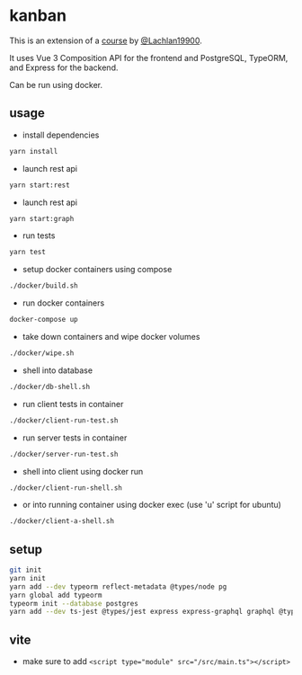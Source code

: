 # kanban

This is an extension of a [course](https://vuejs-course.com/courses) by [@Lachlan19900](https://twitter.com/Lachlan19900).

It uses Vue 3 Composition API for the frontend and PostgreSQL, TypeORM, and Express for the backend.

Can be run using docker.

## usage

- install dependencies

```bash
yarn install
```

- launch rest api

```bash
yarn start:rest
```

- launch rest api

```bash
yarn start:graph
```

- run tests

```bash
yarn test
```

- setup docker containers using compose

```bash
./docker/build.sh
```

- run docker containers

```bash
docker-compose up
```

- take down containers and wipe docker volumes

```bash
./docker/wipe.sh
```

- shell into database

```bash
./docker/db-shell.sh
```

- run client tests in container

```bash
./docker/client-run-test.sh
```

- run server tests in container

```bash
./docker/server-run-test.sh
```

- shell into client using docker run

```bash
./docker/client-run-shell.sh
```

- or into running container using docker exec (use 'u' script for ubuntu)

```bash
./docker/client-a-shell.sh
```

## setup

```bash
git init
yarn init
yarn add --dev typeorm reflect-metadata @types/node pg
yarn global add typeorm
typeorm init --database postgres
yarn add --dev ts-jest @types/jest express express-graphql graphql @types/cors @types/express @vue/test-utils@next class-validator cors ts-node-dev type-graphql vite
```

## vite

- make sure to add `<script type="module" src="/src/main.ts"></script>`
